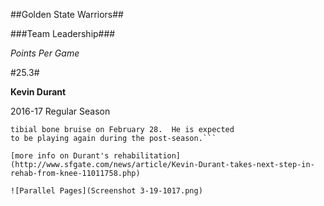 ##Golden State Warriors##

###Team Leadership###

*Points Per Game*

#25.3#

**Kevin Durant**

2016-17 Regular Season

```Durant sustained a grade 2 MCL sprain and 
tibial bone bruise on February 28.  He is expected 
to be playing again during the post-season.```

[more info on Durant's rehabilitation](http://www.sfgate.com/news/article/Kevin-Durant-takes-next-step-in-rehab-from-knee-11011758.php)

![Parallel Pages](Screenshot 3-19-1017.png)